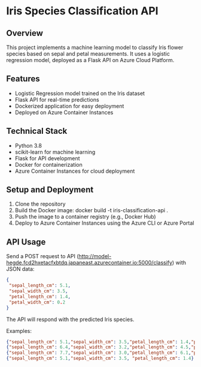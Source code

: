 # Iris Species Classification API

## Overview
This project implements a machine learning model to classify Iris flower species based on sepal and petal measurements. It uses a logistic regression model, deployed as a Flask API on Azure Cloud Platform.

## Features
- Logistic Regression model trained on the Iris dataset
- Flask API for real-time predictions
- Dockerized application for easy deployment
- Deployed on Azure Container Instances

## Technical Stack
- Python 3.8
- scikit-learn for machine learning
- Flask for API development
- Docker for containerization
- Azure Container Instances for cloud deployment

## Setup and Deployment
1. Clone the repository
2. Build the Docker image: docker build -t iris-classification-api .
3. Push the image to a container registry (e.g., Docker Hub)
4. Deploy to Azure Container Instances using the Azure CLI or Azure Portal

## API Usage
Send a POST request to API (http://model-hegde.fcd2hxetacfxbtdq.japaneast.azurecontainer.io:5000/classify) with JSON data:

```json
{
 "sepal_length_cm": 5.1,
 "sepal_width_cm": 3.5,
 "petal_length_cm": 1.4,
 "petal_width_cm": 0.2
}
```
The API will respond with the predicted Iris species.

Examples:
```json
{"sepal_length_cm": 5.1,"sepal_width_cm": 3.5,"petal_length_cm": 1.4,"petal_width_cm": 0.2} //setosa
{"sepal_length_cm": 6.4,"sepal_width_cm": 3.2,"petal_length_cm": 4.5,"petal_width_cm": 1.5} //versicolor 
{"sepal_length_cm": 7.7,"sepal_width_cm": 3.0,"petal_length_cm": 6.1,"petal_width_cm": 2.3}  //virginica
{"sepal_length_cm": 5.1,"sepal_width_cm": 3.5, "petal_length_cm": 1.4} //error
```
